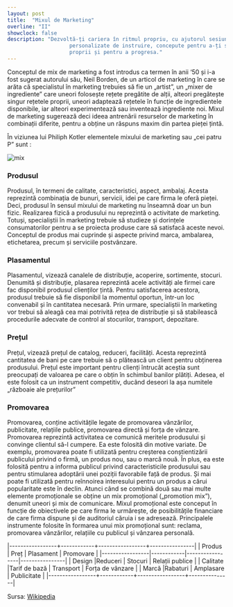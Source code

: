 ```yaml
---
layout: post
title:  "Mixul de Marketing"
overline: "II"
showclock: false
description: "Dezvoltă-ți cariera în ritmul propriu, cu ajutorul sesiunilor flexibile și
                    personalizate de instruire, concepute pentru a-ți spori încrederea în forțele
                    proprii și pentru a progresa."
---
```


Conceptul de mix de marketing a fost introdus ca termen în anii ‘50 și i-a fost sugerat autorului său, Neil Borden, de un articol de marketing în care se arăta că specialistul în marketing trebuies să fie un „artist”, un „mixer de ingrediente” care uneori folosește rețete pregătite de alții, alteori pregătește singur rețetele proprii, uneori adaptează rețetele în funcție de ingredientele disponibile, iar alteori experimentează sau inventează ingrediente noi. Mixul de marketing sugerează deci ideea antrenării resurselor de marketing în combinații diferite, pentru a obține un răspuns maxim din partea pieței țintă.

În viziunea lui Philiph Kotler elementele mixului de marketing sau „cei patru P” sunt :

![mix](https://encrypted-tbn0.gstatic.com/images?q=tbn:ANd9GcRwoIAyQq7dFqe1nZidAwXl06cWAMRdDqv-_Kjn9to0h2N-4mS-aA)


### Produsul
Produsul, în termeni de calitate, caracteristici, aspect, ambalaj. Acesta reprezintă combinația de bunuri, servicii, idei pe care firma le oferă pieței. Deci, produsul în sensul mixului de marketing nu înseamnă doar un bun fizic. Realizarea fizică a produsului nu reprezintă o activitate de marketing. Totuși, specialiștii în marketing trebuie să studieze și dorințele consumatorilor pentru a se proiecta produse care să satisfacă aceste nevoi. Conceptul de produs mai cuprinde și aspecte privind marca, ambalarea, etichetarea, precum și serviciile postvânzare.

### Plasamentul
Plasamentul, vizează canalele de distribuție, acoperire, sortimente, stocuri. Denumită și distribuție, plasarea reprezintă acele activități ale firmei care fac disponibil produsul clienților țintă. Pentru satisfacerea acestora, produsul trebuie să fie disponibil la momentul oportun, într-un loc convenabil și în cantitatea necesară. Prin urmare, specialiștii în marketing vor trebui să aleagă cea mai potrivită rețea de distribuție și să stabilească procedurile adecvate de control al stocurilor, transport, depozitare.

### Prețul
Prețul, vizează prețul de catalog, reduceri, facilități. Acesta reprezintă cantitatea de bani pe care trebuie să o plătească un client pentru obținerea produsului. Prețul este important pentru clienți întrucât aceștia sunt preocupați de valoarea pe care o obțin în schimbul banilor plătiți. Adesea, el este folosit ca un instrument competitiv, ducând deseori la așa numitele „războaie ale prețurilor”

### Promovarea
Promovarea, conține activitățile legate de promovarea vânzărilor, publicitate, relațiile publice, promovarea directă și forța de vânzare. Promovarea reprezintă activitatea ce comunică meritele produsului și convinge clientul să-l cumpere. Ea este folosită din motive variate. De exemplu, promovarea poate fi utilizată pentru creșterea conștientizării publicului privind o firmă, un produs nou, sau o marcă nouă. În plus, ea este folosită pentru a informa publicul privind caracteristicile produsului sau pentru stimularea adoptării unei poziții favorabile față de produs. Și mai poate fi utilizată pentru reînnoirea interesului pentru un produs a cărui popularitate este în declin.
Atunci când se combină două sau mai multe elemente promoționale se obține un mix promoțional („promotion mix”), denumit uneori și mix de comunicare. Mixul promoțional este conceput în funcție de obiectivele pe care firma le urmărește, de posibilitățile financiare de care firma dispune și de auditoriul căruia i se adresează. Principalele instrumente folosite în formarea unui mix promoțional sunt: reclama, promovarea vânzărilor, relațiile cu publicul și vânzarea personală.

|-----------------+------------+-----------------+----------------|
| Produs | Preț |  Plasament | Promovare  |
|-----------------|------------|-----------------|----------------|
| Design |Reduceri | Stocuri      | Relații publice    |
| Calitate     |Tarif de bază         | Transport    | Forța de vânzare            |
| Marcă      |Rabaturi        | Amplasare             | Publicitate           |
|-----------------+------------+-----------------+---------------|




Sursa: [Wikipedia](https://ro.wikipedia.org/wiki/Marketing_mix)
